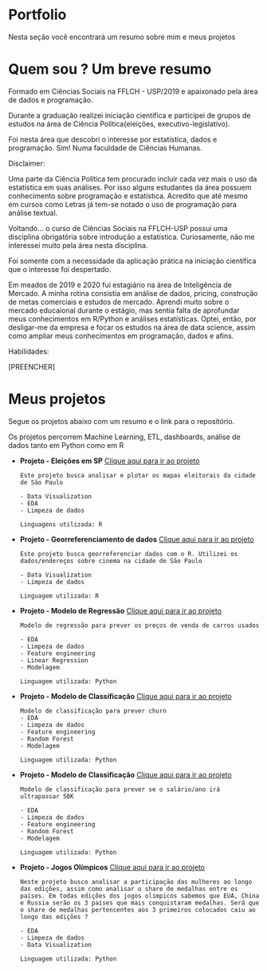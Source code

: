 # Portfolio


Nesta seção você encontrará um resumo sobre mim e meus projetos



# Quem sou ? Um breve resumo

Formado em Ciências Sociais na FFLCH - USP/2019 e apaixonado pela área de dados e programação. 

Durante a graduação realizei iniciação científica e participei de grupos de estudos na área de Ciência Política(eleições, executivo-legislativo). 

Foi nesta área que descobri o interesse por estatística, dados e programação. Sim! Numa faculdade de Ciências Humanas. 

Disclaimer: 

Uma parte da Ciência Política tem procurado incluir cada vez mais o uso da estatística em suas análises. Por isso alguns estudantes da área possuem conhecimento sobre programação e estatística. Acredito que até mesmo em cursos como Letras já tem-se notado o uso de programação para análise textual.

Voltando... o curso de Ciências Sociais na FFLCH-USP possui uma disciplina obrigatória sobre introdução a estatística. Curiosamente, não me interessei muito pela área nesta disciplina. 

Foi somente com a necessidade da aplicação prática na iniciação científica que o interesse foi despertado.

Em meados de 2019 e 2020 fui estagiário na área de Inteligência de Mercado. A minha rotina consistia em análise de dados, pricing, construção de metas comerciais e estudos de mercado. 
Aprendi muito sobre o mercado educaional durante o estágio, mas sentia falta de aprofundar meus conhecimentos em R/Python e análises estatísticas. Optei, então, por desligar-me da empresa e focar os estudos na área de data science, assim como ampliar meus conhecimentos em programação, dados e afins.

Habilidades:

[PREENCHER]

# Meus projetos

Segue os projetos abaixo com um resumo e o link para o repositório.

Os projetos percorrem Machine Learning, ETL, dashboards, análise de dados tanto em Python como em R


* **Projeto - Eleições em SP** [Clique aqui para ir ao projeto](https://github.com/martinscaio/Elections)

      Este projeto busca analisar e plotar os mapas eleitorais da cidade de São Paulo
      
      - Data Visualization
      - EDA
      - Limpeza de dados
      
      Linguagens utilizada: R




* **Projeto - Georreferenciamento de dados** [Clique aqui para ir ao projeto](https://github.com/martinscaio/cinema)

      Este projeto busca georreferenciar dados com o R. Utilizei os dados/endereços sobre cinema na cidade de São Paulo
      
      - Data Visualization
      - Limpeza de dados
      
      Linguagem utilizada: R
      
    
    
    
* **Projeto - Modelo de Regressão** [Clique aqui para ir ao projeto](https://github.com/martinscaio/Linear-Regression-with-Scikit-Learn)

      Modelo de regressão para prever os preços de venda de carros usados
      
      - EDA
      - Limpeza de dados
      - Feature engineering
      - Linear Regression
      - Modelagem
      
      Linguagem utilizada: Python
      


* **Projeto - Modelo de Classificação** [Clique aqui para ir ao projeto](https://github.com/martinscaio/Bank-Churn-Prediction)
     
      Modelo de classificação para prever churn      
      - EDA
      - Limpeza de dados
      - Feature engineering
      - Random Forest
      - Modelagem
      
      Linguagem utilizada: Python
      
      
* **Projeto - Modelo de Classificação** [Clique aqui para ir ao projeto](https://github.com/martinscaio/Predicting-Income)
     
      Modelo de classificação para prever se o salário/ano irá ultrapassar 50K
      
      - EDA
      - Limpeza de dados
      - Feature engineering
      - Random Forest
      - Modelagem
      
      Linguagem utilizada: Python
     

* **Projeto - Jogos Olímpicos** [Clique aqui para ir ao projeto](https://github.com/martinscaio/Predicting-Income)
     
      Neste projeto busco analisar a participação das mulheres ao longo das edições, assim como analisar o share de medalhas entre os países. Em todas edições dos jogos olimpicos sabemos que EUA, China e Russia serão os 3 países que mais conquistaram medalhas. Será que o share de medalhas pertencentes aos 3 primeiros colocados caiu ao longo das edições ?
      
      - EDA
      - Limpeza de dados
      - Data Visualization
      
      Linguagem utilizada: Python










